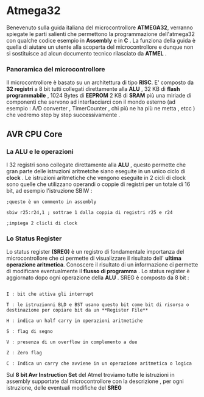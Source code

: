 # Atmega32

Benevenuto sulla guida italiana del microcontrollore **ATMEGA32**, verranno spiegate le parti salienti che permettono la programmazione dell'atmega32 con qualche codice esempio in **Assembly** e in **C** .
La funziona della guida è quella di aiutare un utente alla scoperta del microcontrollore e dunque non si sostituisce ad alcun documento tecnico rilasciato da **ATMEL** .

### Panoramica del microcontrollore

Il microcontrollore è basato su un architettura di tipo **RISC**.
E' composto da **32 registri** a 8 bit tutti collegati direttamente alla **ALU** , 32 KB di **flash programmabile** , 1024 Bytes di **EEPROM** 2 KB di **SRAM** più una miriade di componenti che servono ad interfacciarci con il mondo esterno (ad esempio : A/D converter , TimerCounter , chi più ne ha più ne metta , etcc ) che vedremo step by step successivamente .

## AVR CPU Core

### La ALU e le operazioni

I 32 registri sono collegate direttamente alla **ALU** , questo permette che gran parte delle istruzioni aritmetche siano eseguite in un unico ciclo di **clock** .
Le istruzioni aritmetiche che vengono eseguite in 2 cicli di clock sono quelle che utilizzano operandi o coppie di registri per un totale di 16 bit, ad esempio l'istruzione SBIW :

```
;questo è un commento in assembly

sbiw r25:r24,1 ; sottrae 1 dalla coppia di registri r25 e r24

;impiega 2 clicli di clock

```

### Lo Status Register

Lo status register **(SREG)** è un registro di fondamentale importanza del microcontrollore che ci permette di visualizzare il risultato dell' **ultima**  **operazione aritmetica**. Conoscere il risultato di un informazione ci permette di modificare eventualmente il **flusso di programma** . Lo status register è aggiornato dopo ogni operazione della **ALU** .
SREG è composto da 8 bit :  

```

I : bit che attiva gli interrupt

T : le istruzionni BLD e BST usano questo bit come bit di risorsa o destinazione per copiare bit da un **Register File**

H : indica un half carry in operazioni aritmetiche 

S : flag di segno

V : presenza di un overflow in complemento a due

Z : Zero flag

C : Indica un carry che avviene in un operazione aritmetica o logica

```
Sul **8 bit Avr Instruction Set** del Atmel troviamo tutte le istruzioni in assembly supportate dal microcontrollore con la descrizione , per ogni istruzione, delle eventuali modifiche del **SREG**


